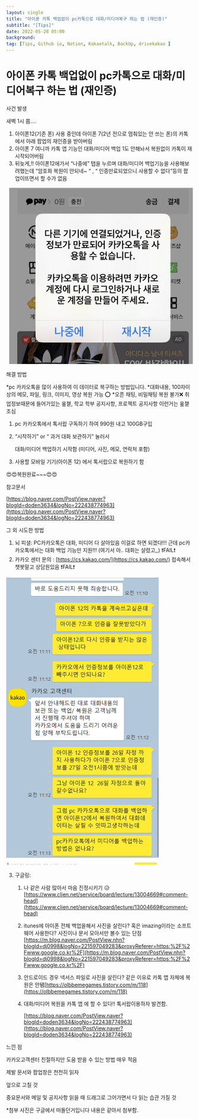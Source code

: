 ```yaml
---
layout: single
title: "아이폰 카톡 백업없이 pc카톡으로 대화/미디어복구 하는 법 (재인증)"
subtitle: "[Tips]"
date: 2022-05-28 05:00
background: 
tag: [Tips, Github io, Notion, Kakaotalk, BackUp, drivekakao ]
---
```

# 아이폰 카톡 백업없이 pc카톡으로 대화/미디어복구 하는 법 (재인증)

사건 발생 

새벽 1시 쯤….

1.  아이폰12(기존 폰) 사용 중인데 아이폰 7(2년 전으로 멈춰있는 안 쓰는 폰)의 카톡에서 아래 팝업의 재인증을 받아버림 
2. 아이폰 7 여니까 카톡 앱 기능인 대화/미디어 백업 1도 안해놔서 복원없이 카톡이 재시작되어버림
3. 뒤늦게,!! 아이폰12에가서 “나중에” 탭을 누르며 대화/미디어 백업기능을 사용해보려했는데 
”암호화 복원이 안되네~ “ , “ 인증만료되었으니 사용할 수 없다”등의 팝업이뜨면서 할 수가 없음

![Untitled](./img/Untitled.png)

해결 방법

*pc 카카오톡을 많이 사용하여 이 데이터로 복구하는 방법입니다. *대화내용, 100자이상의 메모, 파일, 링크, 이미지, 영상 복원 가능 ⭕ *오픈 채팅, 비밀채팅 복원 불가❌ 취업정보때문에 들어가있는 옾챝, 학교 학부 공지사항, 프로젝트 공지사항 이런거는 옾챝 조심

1. pc 카카오톡에서 톡서랍 구독하기 하여 990원 내고 100GB구입
2. “시작하기” or “ 과거 대화 보관하기” 눌러서
    
    대화/미디어 백업하기 시작함 (미디어, 사진, 메모, 연락처 포함)
    
3. 사용할 모바일 기기(아이폰 12) 에서 톡서랍으로 복원하기 함

😍😍복원완료~~~😍😍

참고문서

[https://blog.naver.com/PostView.naver?blogId=doden3634&logNo=222438774963](https://blog.naver.com/PostView.naver?blogId=doden3634&logNo=222438774963)

그 외 시도한 방법

1. 뇌 피셜: PC카카오톡은 대화, 미디어 다 살아있음 이걸로 하면 되겠다!!! 근데 pc카카오톡에서는 대화 백업 기능만 지원!!! (여기서 아.. 대화는 살렸고,,) ❗FAIL❗
2. 카카오 센터 문의 : [https://cs.kakao.com/](https://cs.kakao.com/)  접속해서 챗봇말고 상담원있음 ❗FAIL❗
    
   
![poster](./img/Untitled%201.png)
    
3. 구글링:  
    1. 나 같은 사람 많아서 마음 진정시키기 😥[https://www.clien.net/service/board/lecture/13004669#comment-head](https://www.clien.net/service/board/lecture/13004669#comment-head)
    2. itunes에 아이폰 전체 백업을해서 사진을 살린다? 혹은 imazing이라는 소프트웨어 사용한다? 사진이나 문서 모아서만 볼수 있는 단점[https://m.blog.naver.com/PostView.nhn?blogId=dj0998&logNo=221597049283&proxyReferer=https:%2F%2Fwww.google.co.kr%2F](https://m.blog.naver.com/PostView.nhn?blogId=dj0998&logNo=221597049283&proxyReferer=https:%2F%2Fwww.google.co.kr%2F)
    3. 안드로이드 경우 넥서스 파일로 사진을 살린다? 같은 이유로 카톡 앱 자체에 복원은 안됌[https://olbbemegames.tistory.com/m/118](https://olbbemegames.tistory.com/m/118)
    4. 대화/미디어 복원을 카톡 앱 에 할 수 있다!! 톡서랍이용하자 발견함.
        
        [https://blog.naver.com/PostView.naver?blogId=doden3634&logNo=222438774963](https://blog.naver.com/PostView.naver?blogId=doden3634&logNo=222438774963)
        

느낀 점

카카오고객센터 친절하지만 도움 받을 수 있는 방법 매우 적음

제발 문서와 팝업창은 천천히 읽자 

앞으로 고칠 것

중요문서와 메일 및 공지사항 읽을 때 드래그로 그어가면서 다 읽는 습관 가질 것

*첨부 사진은 구글에서 떠돌던거입니다 내용은 같아서 첨부함.
